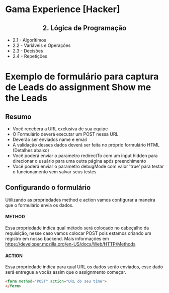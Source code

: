 # Gama Experience [Hacker]

<h2 align="center">2. Lógica de Programação</h2>

- 2.1 - Algorítimos
- 2.2 - Variáveis e Operações
- 2.3 - Decisões
- 2.4 - Repetições

# Exemplo de formulário para captura de Leads do assignment Show me the Leads

## Resumo

- Você receberá a URL exclusiva de sua equipe
- O Formulário deverá executar um POST nessa URL
- Deverão ser enviados name e email
- A validação desses dados deverá ser feita no próprio formulário HTML (Detalhes abaixo)
- Você poderá enviar o parametro redirectTo com um input hidden para direcionar o usuário para uma outra página após preenchimento
- Você poderá enviar o parametro debugMode com valor 'true' para testar o funcionamento sem salvar seus testes

## Configurando o formulário

Utilizando as propriedades method e action vamos configurar a maneira que o formulário envia os dados.

#### METHOD

Essa propriedade indica qual método será colocado no cabeçalho da requisição, nesse caso vamos colocar POST pois estamos criando um registro em nosso backend. Mais informações em https://developer.mozilla.org/en-US/docs/Web/HTTP/Methods

#### ACTION

Essa propriedade indica para qual URL os dados serão enviados, esse dado será entregue a vocês assim que o assignmento começar.


```html
<form method="POST" action="URL do seu time">
</form>
```
